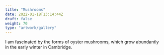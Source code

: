```yaml
---
title: "Mushrooms"
date: 2022-01-18T13:14:44Z
draft: false
weight: 70
type: "artwork/gallery"
---
```


I am fascinated by the forms of oyster mushrooms, which grow abundantly in the early winter in Cambridge.  
